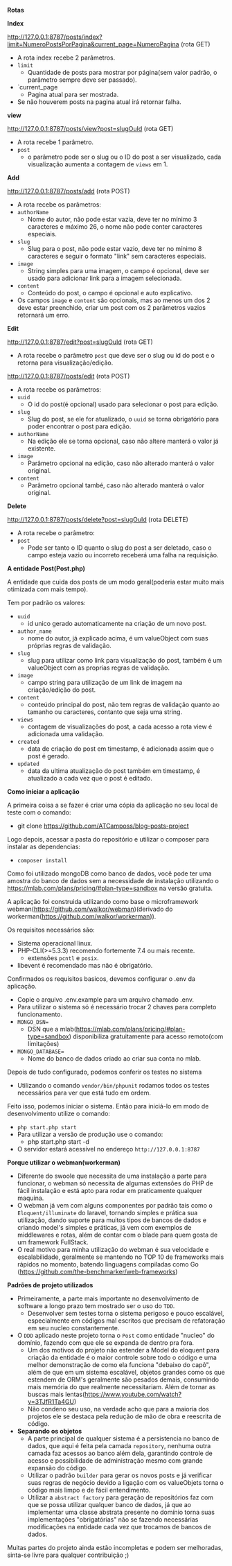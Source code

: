 **Rotas**

**Index**

http://127.0.0.1:8787/posts/index?limit=NumeroPostsPorPagina&current_page=NumeroPagina (rota GET)

 - A rota index recebe 2 parâmetros.
 - `limit`
   - Quantidade de posts para mostrar por página(sem valor padrão, o parâmetro sempre deve ser passado).
 - `current_page
   - Pagina atual para ser mostrada.
 - Se não houverem posts na pagina atual irá retornar falha.


**view**

http://127.0.0.1:8787/posts/view?post=slugOuId (rota GET)
  - A rota recebe 1 parâmetro.
  - `post`
    - o parâmetro pode ser o slug ou o ID do post a ser visualizado, cada visualização aumenta a contagem de `views` em 1.

**Add**

http://127.0.0.1:8787/posts/add (rota POST)

 - A rota recebe os parâmetros:
 - `authorName`
   - Nome do autor, não pode estar vazia, deve ter no mínimo 3 caracteres e máximo 26, o nome não pode conter caracteres especiais.
 - `slug`
   - Slug para o post, não pode estar vazio, deve ter no mínimo 8 caracteres e seguir o formato "link" sem caracteres especiais.
 - `image`
   - String simples para uma imagem, o campo é opcional, deve ser usado para adicionar link para a imagem selecionada.
 - `content`
   - Conteúdo do post, o campo é opcional e auto explicativo.
 - Os campos `image` e `content` são opcionais, mas ao menos um dos 2 deve estar preenchido, criar um post com os 2 parâmetros vazios retornará um erro.

**Edit**

http://127.0.0.1:8787/edit?post=slugOuId (rota GET)

  - A rota recebe o parâmetro `post` que deve ser o slug ou id do post e o retorna para visualização/edição.

http://127.0.0.1:8787/posts/edit (rota POST)

  - A rota recebe os parâmetros:
  - `uuid`
    - O id do post(é opcional) usado para selecionar o post para edição.
  - `slug`
    - Slug do post, se ele for atualizado, o `uuid` se torna obrigatório para poder encontrar o post para edição.
  - `authorName`
    - Na edição ele se torna opcional, caso não altere manterá o valor já existente.
  - `image`
    - Parâmetro opcional na edição, caso não alterado manterá o valor original.
  - `content`
    - Parâmetro opcional també, caso não alterado manterá o valor original.

**Delete**

http://127.0.0.1:8787/posts/delete?post=slugOuId (rota DELETE)

  - A rota recebe o parâmetro:
  - `post`
    - Pode ser tanto o ID quanto o slug do post a ser deletado, caso o campo esteja vazio ou incorreto receberá uma falha na requisição.

**A entidade Post(Post.php)**

A entidade que cuida dos posts de um modo geral(poderia estar muito mais otimizada com mais tempo).

Tem por padrão os valores:
 - `uuid`
   - id unico gerado automaticamente na criação de um novo post.
 - `author_name`
   - nome do autor, já explicado acima, é um valueObject com suas próprias regras de validação.
 - `slug`
   - slug para utilizar como link para visualização do post, também é um valueObject com as proprias regras de validação.
 - `image`
   - campo string para utilização de um link de imagem na criação/edição do post.
 - `content`
   - conteúdo principal do post, não tem regras de validação quanto ao tamanho ou caracteres, contanto que seja uma string.
 - `views`
   - contagem de visualizações do post, a cada acesso a rota view é adicionada uma validação.
 - `created`
   - data de criação do post em timestamp, é adicionada assim que o post é gerado.
 - `updated`
   - data da ultima atualização do post também em timestamp, é atualizado a cada vez que o post é editado.


**Como iniciar a aplicação**

A primeira coisa a se fazer é criar uma cópia da aplicação no seu local de teste com o comando:
 - git clone https://github.com/ATCamposs/blog-posts-project

Logo depois, acessar a pasta do repositório e utilizar o composer para instalar as dependencias:
 - `composer install` 

Como foi utilizado mongoDB como banco de dados, você pode ter uma amostra do banco de dados sem a necessidade de instalação utilizando o https://mlab.com/plans/pricing/#plan-type=sandbox na versão gratuita.

A aplicação foi construida utilizando como base o microframework webman(https://github.com/walkor/webman)(derivado do workerman(https://github.com/walkor/workerman)).

Os requisitos necessários são:
 - Sistema operacional linux.
 - PHP-CLI(>=5.3.3) recomendo fortemente 7.4 ou mais recente.
   - extensões `pcntl` e `posix`.
 - libevent é recomendado mas não é obrigatório.

Confirmados os requisitos basicos, devemos configurar o .env da aplicação.
 - Copie o arquivo .env.example para um arquivo chamado .env.
 - Para utilizar o sistema só é necessário trocar 2 chaves para completo funcionamento.
 - `MONGO_DSN=`
   - DSN que a mlab(https://mlab.com/plans/pricing/#plan-type=sandbox) disponibiliza gratuitamente para acesso remoto(com limitações)
 - `MONGO_DATABASE=`
   - Nome do banco de dados criado ao criar sua conta no mlab.

Depois de tudo configurado, podemos conferir os testes no sistema
 - Utilizando o comando `vendor/bin/phpunit` rodamos todos os testes necessários para ver que está tudo em ordem.

Feito isso, podemos iniciar o sistema. Então para iniciá-lo em modo de desenvolvimento utilize o comando:
 - `php start.php start`
 - Para utilizar a versão de produção use o comando:
   - php start.php start -d
 - O servidor estará acessível no endereço `http://127.0.0.1:8787`

**Porque utilizar o webman(workerman)**
 - Diferente do swoole que necessita de uma instalação a parte para funcionar, o webman só necessita de algumas extensões do PHP de fácil instalação e está apto para rodar em praticamente qualquer maquina.
 - O webman já vem com alguns componentes por padrão tais como o `Eloquent/illuminate` do laravel, tornando simples e prática sua utilização, dando suporte para muitos tipos de bancos de dados e criando model's simples e práticas, já vem com exemplos de middlewares e rotas, além de contar com o blade para quem gosta de um framework FullStack.
 - O real motivo para minha utilização do webman é sua velocidade e escalabilidade, geralmente se mantendo no TOP 10 de frameworks mais rápidos no momento, batendo linguagens compiladas como Go (https://github.com/the-benchmarker/web-frameworks)

**Padrões de projeto utilizados**
 - Primeiramente, a parte mais importante no desenvolvimento de software a longo prazo tem mostrado ser o uso do `TDD`.
   - Desenvolver sem testes torna o sistema perigoso e pouco escalável, especialmente em códigos mal escritos que precisam de refatoração em seu nucleo constantemente.
 - O `DDD` aplicado neste projeto torna o `Post` como entidade "nucleo" do domínio, fazendo com que ele se expanda de dentro pra fora.
   - Um dos motivos do projeto não estender a Model do eloquent para criação da entidade é o maior controle sobre todo o código e uma melhor demonstração de como ela funciona "debaixo do capô", além de que em um sistema escalável, objetos grandes como os que estendem de ORM's geralmente são pesados demais, consumindo mais memória do que realmente necessitariam. Além de tornar as buscas mais lentas(https://www.youtube.com/watch?v=3TJfR1Ta4GU)
   - Não condeno seu uso, na verdade acho que para a maioria dos projetos ele se destaca pela redução de mão de obra e reescrita de código.
 - **Separando os objetos**
   - A parte principal de qualquer sistema é a persistencia no banco de dados, que aqui é feita pela camada `repository`, nenhuma outra camada faz acessos ao banco além dela, garantindo controle de acesso e possibilidade de administração mesmo com grande expansão do código.
   - Utilizar o padrão `builder` para gerar os novos posts e já verificar suas regras de negócio devido a ligação com os valueObjets torna o código mais limpo e de fácil entendimento.
   - Utilizar a `abstract factory` para geração de repositórios faz com que se possa utilizar qualquer banco de dados, já que ao implementar uma classe abstrata presente no domínio torna suas implementações "obrigatórias" não se fazendo necessárias modificações na entidade cada vez que trocamos de bancos de dados.

Muitas partes do projeto ainda estão incompletas e podem ser melhoradas, sinta-se livre para qualquer contribuição ;)

